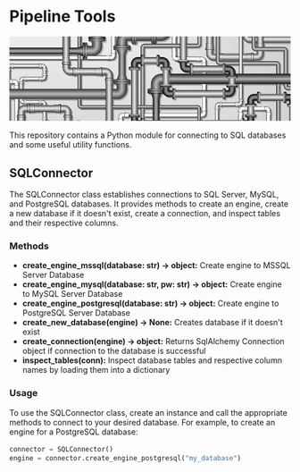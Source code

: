 # Pipeline Tools

<img src="res/pipelines.png" alt="Data Pipelines" width="750">

This repository contains a Python module for connecting to SQL databases and some useful utility functions.

## SQLConnector

The SQLConnector class establishes connections to SQL Server, MySQL, and PostgreSQL databases. It provides methods to create an engine, create a new database if it doesn't exist, create a connection, and inspect tables and their respective columns.

### Methods

- **create_engine_mssql(database: str) -> object:** Create engine to MSSQL Server Database
- **create_engine_mysql(database: str, pw: str) -> object:** Create engine to MySQL Server Database
- **create_engine_postgresql(database: str) -> object:** Create engine to PostgreSQL Server Database
- **create_new_database(engine) -> None:** Creates database if it doesn't exist
- **create_connection(engine) -> object:** Returns SqlAlchemy Connection object if connection to the database is successful
- **inspect_tables(conn):** Inspect database tables and respective column names by loading them into a dictionary

### Usage

To use the SQLConnector class, create an instance and call the appropriate methods to connect to your desired database. For example, to create an engine for a PostgreSQL database:

``` python
connector = SQLConnector()
engine = connector.create_engine_postgresql("my_database")
```
